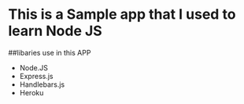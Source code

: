 # This is a Sample app that I used to learn Node JS

##libaries use in this APP

- Node.JS
- Express.js
- Handlebars.js
- Heroku